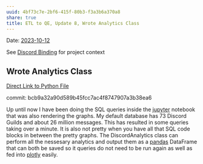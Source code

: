 ```yaml
---
uuid: 4bf73c7e-2bf6-415f-80b3-f3a3b6a370a8
share: true
title: ETL to QE, Update 8, Wrote Analytics Class
---
```

Date: [2023-10-12](/undefined)

See [Discord Binding](/16cc922f-56ea-422e-95be-72f5f55e4111) for project context

## Wrote Analytics Class

[Direct Link to Python File](https://github.com/dentropy/discord-export-to-sql/blob/main/DiscordAnalytics.py)

commit: bcb9a32a90d589b45fcc7ac4f8747907a3b38ea6

Up until now I have been doing the SQL queries inside the [jupyter](/14b19809-58b0-44c8-a719-c50badebb08c) notebook that was also rendering the graphs. My default database has 73 Discord Guilds and about 26 million messages. This has resulted in some queries taking over a minute. It is also not pretty when you have all that SQL code blocks in between the pretty graphs. The DiscordAnalytics class can perform all the nessesary analytics and output them as a [pandas](/7326b865-6598-4839-bafa-4af8174b0b27) DataFrame that can both be saved so it queries do not need to be run again as well as fed into [plotly](/undefined) easily.